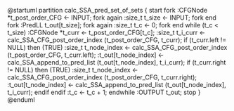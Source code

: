 @startuml
partition calc_SSA_pred_set_of_sets {
    start
    fork
    :CFGNode *t_post_order_CFG <- INPUT;
    fork again
    :size_t t_size <- INPUT;
    fork end
    fork
    :PredLL t_out[t_size];
    fork again
    :size_t t_c <- 0;
    fork end
    while (t_c < t_size)
        :CFGNode *t_curr <- t_post_order_CFG[t_c];
        :size_t t_i_curr <- calc_SSA_CFG_post_order_index
        (t_post_order_CFG, t_curr);
        if (t_curr.left != NULL) then (TRUE)
            :size_t t_node_index <- calc_SSA_CFG_post_order_index
            (t_post_order_CFG, t_curr.left);
            :t_out[t_node_index] <- calc_SSA_append_to_pred_list
            (t_out[t_node_index], t_i_curr);
        if (t_curr.right != NULL) then (TRUE)
            :size_t t_node_index <- calc_SSA_CFG_post_order_index
            (t_post_order_CFG, t_curr.right);
            :t_out[t_node_index] <- calc_SSA_append_to_pred_list
            (t_out[t_node_index], t_i_curr);
        endif
        endif
        :t_c <- t_c + 1;
    endwhile
    :OUTPUT t_out;
    stop
}
@enduml
